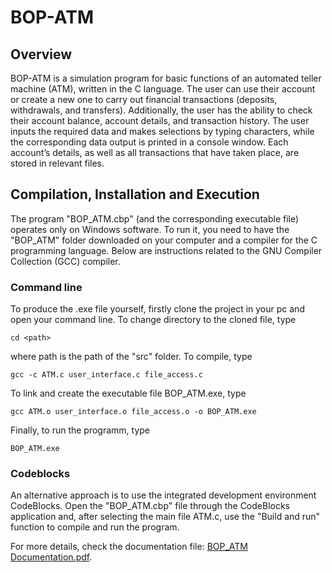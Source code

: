 # BOP-ATM
## Overview
BOP-ATM is a simulation program for basic functions of an automated teller machine (ATM), written in the C language. The user can use their account or create a new one to carry out financial transactions (deposits, withdrawals, and transfers). Additionally, the user has the ability to check their account balance, account details, and transaction history. The user inputs the required data and makes selections by typing characters, while the corresponding data output is printed in a console window. Each account’s details, as well as all transactions that have taken place, are stored in relevant files.
## Compilation, Installation and Execution 
The program "BOP_ATM.cbp" (and the corresponding executable file) operates only on Windows software. To run it, you need to have the "BOP_ATM" folder downloaded on your computer and a compiler for the C programming language. Below are instructions related to the GNU Compiler Collection (GCC) compiler.
### Command line
To produce the .exe file yourself, firstly clone the project in your pc and open your command line.
To change directory to the cloned file, type
```
cd <path>
```
where path is the path of the "src" folder. To compile, type
```
gcc -c ATM.c user_interface.c file_access.c
```
To link and create the executable file BOP_ATM.exe, type
```
gcc ATM.o user_interface.o file_access.o -o BOP_ATM.exe
```
Finally, to run the programm, type
```
BOP_ATM.exe
```
### Codeblocks
An alternative approach is to use the integrated development environment CodeBlocks. Open the "BOP_ATM.cbp" file through the CodeBlocks application and, after selecting the main file ATM.c, use the "Build and run" function to compile and run the program.

For more details, check the documentation file: [BOP_ATM Documentation.pdf](https://github.com/chrisflpd/BOP-ATM/blob/main/BOP_ATM%20Documentation.pdf).
